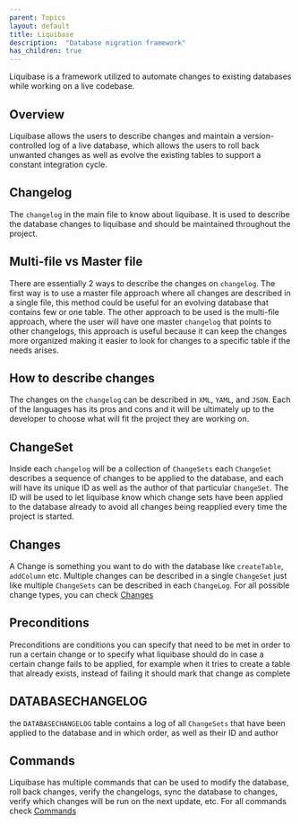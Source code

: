 ```yaml
---
parent: Topics
layout: default
title: Liquibase
description:  "Database migration framework"
has_children: true
---
```


Liquibase is a framework utilized to automate changes to existing databases while working on a live codebase.

## Overview
Liquibase allows the users to describe changes and maintain a version-controlled log of a live database, which allows the users to roll back unwanted changes as well as evolve the existing tables to support a constant integration cycle.

## Changelog
The `changelog` in the main file to know about liquibase. It is used to describe the database changes to liquibase and should be maintained throughout the project.

## Multi-file vs Master file
There are essentially 2 ways to describe the changes on `changelog`. The first way is to use a master file approach where all changes are described in a single file, this method could be useful for an evolving database that contains few or one table. The other approach to be used is the multi-file approach, where the user will have one master `changelog` that points to other changelogs, this approach is useful because it can keep the changes more organized making it easier to look for changes to a specific table if the needs arises.

## How to describe changes
The changes on the `changelog` can be described in `XML`, `YAML`, and `JSON`. Each of the languages has its pros and cons and it will be ultimately up to the developer to choose what will fit the project they are working on.

## ChangeSet
Inside each `changelog` will be a collection of `ChangeSets` each `ChangeSet` describes a sequence of changes to be applied to the database, and each will have its unique ID as well as the author of that particular `ChangeSet`. The ID will be used to let liquibase know which change sets have been applied to the database already to avoid all changes being reapplied every time the project is started.

## Changes
A Change is something you want to do with the database like `createTable`, `addColumn` etc. Multiple changes can be described in a single `ChangeSet` just like multiple `ChangeSets` can be described in each `ChangeLog`. For all possible change types, you can check [Changes](https://docs.liquibase.com/change-types/home.html)

## Preconditions
Preconditions are conditions you can specify that need to be met in order to run a certain change or to specify what liquibase should do in case a certain change fails to be applied, for example when it tries to create a table that already exists, instead of failing it should mark that change as complete

## DATABASECHANGELOG
the `DATABASECHANGELOG` table contains a log of all `ChangeSets` that have been applied to the database and in which order, as well as their ID and author

## Commands
Liquibase has multiple commands that can be used to modify the database, roll back changes, verify the changelogs, sync the database to changes, verify which changes will be run on the next update, etc. For all commands check [Commands](https://docs.liquibase.com/commands/home.html)
